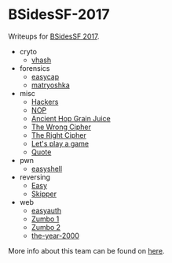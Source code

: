 # BSidesSF-2017

Writeups for [BSidesSF 2017](https://scoreboard.ctf.bsidessf.com/challenges/).

- cryto
  - [vhash](crypto/vhash/README.md)
- forensics
  - [easycap](forensics/easycap/README.md)
  - [matryoshka](forensics/matryoshka/README.md)
- misc
  - [Hackers](misc/README.md#Hackers)
  - [NOP](misc/README.md#NOP)
  - [Ancient Hop Grain Juice]()
  - [The Wrong Cipher]()
  - [The Right Cipher]()
  - [Let's play a game]()
  - [Quote](misc/README.md#Quote)
- pwn
  - [easyshell](pwn/easyshell/README.md)
- reversing
  - [Easy](reversing/Easy/README.md)
  - [Skipper](reversing/Skipper/README.md)
- web
  - [easyauth](web/easyauth/README.md)
  - [Zumbo 1](web/Zumbo/README.md)
  - [Zumbo 2](web/Zumbo/README.md)
  - [the-year-2000](web/the-year-2000/README.md)

More info about this team can be found on [here](https://ctftime.org/team/32761).
